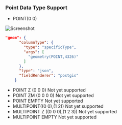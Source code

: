 

### Point Data Type Support

* POINT(0 0)

![Screenshot](https://github.com/am2222/strapi-plugin-postgis/raw/main/images/points.png?raw=true)
```json
"geom": {
      "columnType": {
        "type": "specificType",
        "args": [
          "geometry(POINT,4326)"
        ]
      },
      "type": "json",
      "fieldRenderer": "postgis"
    }

```
* POINT Z (0 0 0)
 Not yet supported 
* POINT ZM (0 0 0 0)
 Not yet supported
* POINT EMPTY
 Not yet supported
* MULTIPOINT((0 0),(1 2))
 Not yet supported
* MULTIPOINT Z ((0 0 0),(1 2 3))
 Not yet supported
* MULTIPOINT EMPTY
 Not yet supported








